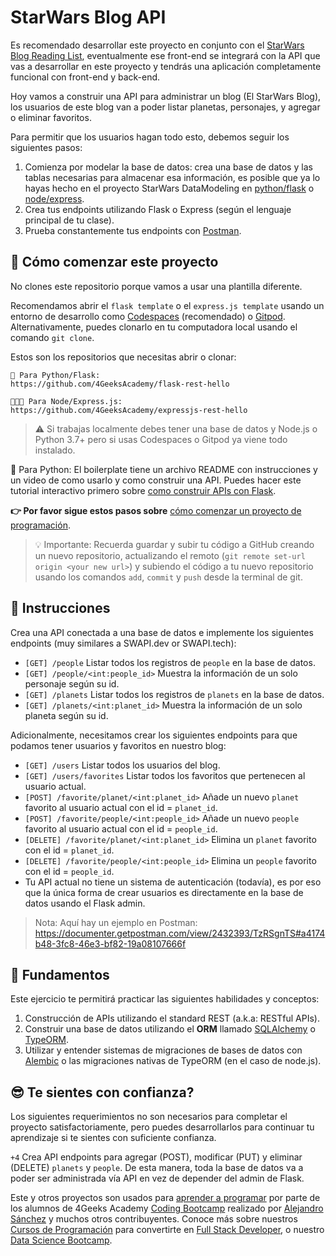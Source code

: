 <!--hide-->
# StarWars Blog API
<!--endhide--> 

Es recomendado desarrollar este proyecto en conjunto con el [StarWars Blog Reading List](https://github.com/breatheco-de/exercise-starwars-blog-reading-list), eventualmente ese front-end se integrará con la API que vas a desarrollar en este proyecto y tendrás una aplicación completamente funcional con front-end y back-end.

Hoy vamos a construir una API para administrar un blog (El StarWars Blog), los usuarios de este blog van a poder listar planetas, personajes, y agregar o eliminar favoritos.

Para permitir que los usuarios hagan todo esto, debemos seguir los siguientes pasos:

1. Comienza por modelar la base de datos: crea una base de datos y las tablas necesarias para almacenar esa información, es posible que ya lo hayas hecho en el proyecto StarWars DataModeling en [python/flask](https://github.com/breatheco-de/exercise-starwars-data-modeling) o [node/express](https://github.com/breatheco-de/starwars-data-model-typeorm-node).
2. Crea tus endpoints utilizando Flask o Express (según el lenguaje principal de tu clase).
3. Prueba constantemente tus endpoints con [Postman](https://www.postman.com/).

## 🌱 Cómo comenzar este proyecto

No clones este repositorio porque vamos a usar una plantilla diferente.

Recomendamos abrir el `flask template` o el `express.js template` usando un entorno de desarrollo como [Codespaces](https://4geeks.com/es/lesson/tutorial-de-github-codespaces) (recomendado) o [Gitpod](https://4geeks.com/es/lesson/como-utilizar-gitpod). Alternativamente, puedes clonarlo en tu computadora local usando el comando `git clone`.

Estos son los repositorios que necesitas abrir o clonar:

```text
🐍 Para Python/Flask:
https://github.com/4GeeksAcademy/flask-rest-hello

👩🏽‍💻 Para Node/Express.js:
https://github.com/4GeeksAcademy/expressjs-rest-hello
```

> ⚠ Si trabajas localmente debes tener una base de datos y Node.js o Python 3.7+ pero si usas Codespaces o Gitpod ya viene todo instalado.

🐍 Para Python: El boilerplate tiene un archivo README con instrucciones y un video de como usarlo y como construir una API. Puedes hacer este tutorial interactivo primero sobre [como construir APIs con Flask](https://github.com/breatheco-de/python-flask-api-tutorial).

**👉 Por favor sigue estos pasos sobre** [cómo comenzar un proyecto de programación](https://4geeks.com/es/lesson/como-comenzar-un-proyecto-de-codificacion).

> 💡 Importante: Recuerda guardar y subir tu código a GitHub creando un nuevo repositorio, actualizando el remoto (`git remote set-url origin <your new url>`) y subiendo el código a tu nuevo repositorio usando los comandos `add`, `commit` y `push` desde la terminal de git.

## 📝 Instrucciones

Crea una API conectada a una base de datos e implemente los siguientes endpoints (muy similares a SWAPI.dev or SWAPI.tech):

- `[GET] /people` Listar todos los registros de `people` en la base de datos.
- `[GET] /people/<int:people_id>` Muestra la información de un solo personaje según su id.
- `[GET] /planets` Listar todos los registros de `planets` en la base de datos.
- `[GET] /planets/<int:planet_id>` Muestra la información de un solo planeta según su id.

Adicionalmente, necesitamos crear los siguientes endpoints para que podamos tener usuarios y favoritos en nuestro blog:

- `[GET] /users` Listar todos los usuarios del blog.
- `[GET] /users/favorites` Listar todos los favoritos que pertenecen al usuario actual.
- `[POST] /favorite/planet/<int:planet_id>` Añade un nuevo `planet` favorito al usuario actual con el id = `planet_id`.
- `[POST] /favorite/people/<int:people_id>` Añade un nuevo `people` favorito al usuario actual con el id = `people_id`.
- `[DELETE] /favorite/planet/<int:planet_id>` Elimina un `planet` favorito con el id = `planet_id`.
- `[DELETE] /favorite/people/<int:people_id>` Elimina un `people` favorito con el id = `people_id`.
- Tu API actual no tiene un sistema de autenticación (todavía), es por eso que la única forma de crear usuarios es directamente en la base de datos usando el Flask admin.

> Nota: Aquí hay un ejemplo en Postman: https://documenter.getpostman.com/view/2432393/TzRSgnTS#a4174b48-3fc8-46e3-bf82-19a08107666f

## 📖 Fundamentos

Este ejercicio te permitirá practicar las siguientes habilidades y conceptos:

1. Construcción de APIs utilizando el standard REST (a.k.a: RESTful APIs).
2. Construir una base de datos utilizando el **ORM** llamado [SQLAlchemy](https://www.sqlalchemy.org/) o [TypeORM](https://typeorm.io/).
3. Utilizar y entender sistemas de migraciones de bases de datos con [Alembic](https://alembic.sqlalchemy.org/en/latest/) o las migraciones nativas de TypeORM (en el caso de node.js).

## 😎 Te sientes con confianza?

Los siguientes requerimientos no son necesarios para completar el proyecto satisfactoriamente, pero puedes desarrollarlos para continuar tu aprendizaje si te sientes con suficiente confianza.

`+4` Crea API endpoints para agregar (POST), modificar (PUT) y eliminar (DELETE) `planets` y `people`. De esta manera, toda la base de datos va a poder ser administrada vía API en vez de depender del admin de Flask.

Este y otros proyectos son usados para [aprender a programar](https://4geeksacademy.com/es/aprender-a-programar/aprender-a-programar-desde-cero) por parte de los alumnos de 4Geeks Academy [Coding Bootcamp](https://4geeksacademy.com/us/coding-bootcamp) realizado por [Alejandro Sánchez](https://twitter.com/alesanchezr) y muchos otros contribuyentes. Conoce más sobre nuestros [Cursos de Programación](https://4geeksacademy.com/es/curso-de-programacion-desde-cero?lang=es) para convertirte en [Full Stack Developer](https://4geeksacademy.com/es/coding-bootcamps/desarrollador-full-stack/?lang=es), o nuestro [Data Science Bootcamp](https://4geeksacademy.com/es/coding-bootcamps/curso-datascience-machine-learning).
